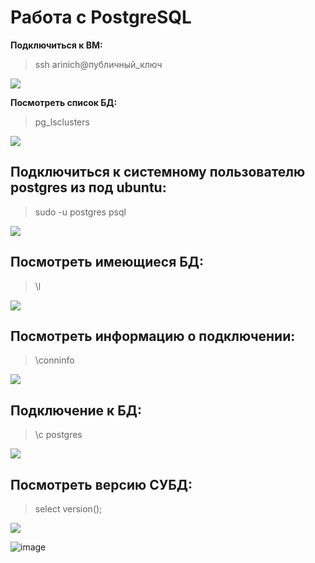 # Работа с PostgreSQL
**Подключиться к ВМ:**
> ssh arinich@публичный_ключ
<image src="https://github.com/ArinichElena/PostgreSQL/blob/main/подключение%20к%20БД.png">

**Посмотреть список БД:**
> pg_lsclusters
<image src="https://github.com/ArinichElena/PostgreSQL/blob/main/список%20БД.png">

## Подключиться к системному пользователю postgres из под ubuntu:
> sudo -u postgres psql
<image src="https://github.com/ArinichElena/PostgreSQL/blob/main/подключение%20к%20пользователю.png">

## Посмотреть имеющиеся БД:
> \l
<image src="https://github.com/ArinichElena/PostgreSQL/blob/main/имеющиеся%20БД.png">

## Посмотреть информацию о подключении:
> \conninfo
<image src="https://github.com/ArinichElena/PostgreSQL/blob/main/информация%20о%20подключении.png">

## Подключение к БД:
> \c postgres
<image src="https://github.com/ArinichElena/PostgreSQL/blob/main/подключение%20к%20БД.png">

## Посмотреть версию СУБД:
> select version();
<image src="https://github.com/ArinichElena/PostgreSQL/blob/main/посмотреть%20версию%20СУБД.png">

![image](https://user-images.githubusercontent.com/127325338/228846658-8043ea06-09d4-496b-89f1-dc09a3e10419.png)

